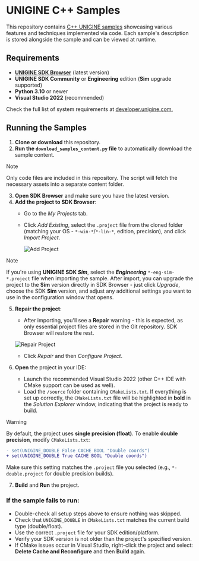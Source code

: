 # UNIGINE C++ Samples

This repository contains [C++ UNIGINE samples](https://developer.unigine.com/en/docs/latest/sdk/api_samples/cpp/?rlang=cpp) showcasing various features and techniques implemented via code. Each sample's description is stored alongside the sample and can be viewed at runtime.

## Requirements

- [**UNIGINE SDK Browser**](https://developer.unigine.com/en/docs/latest/start/installing_sdk?rlang=cpp) (latest version)
- **UNIGINE SDK Community** or **Engineering** edition (**Sim** upgrade supported)
- **Python 3.10** or newer
- **Visual Studio 2022** (recommended)

Check the full list of system requirements at [developer.unigine.com.](https://developer.unigine.com/en/docs/latest/start/requirements?rlang=cpp)

## Running the Samples

1. **Clone or download** this repository.
2. **Run the `download_samples_content.py` file** to automatically download the sample content.
> [!Note]
> Only code files are included in this repository. The script will fetch the necessary assets into a separate content folder.
3. **Open SDK Browser** and make sure you have the latest version.
4. **Add the project to SDK Browser**:
   - Go to the *My Projects* tab.
   - Click *Add Existing*, select the `.project` file from the cloned folder (matching your OS - `*-win-*`/`*-lin-*`, edition, precision), and click *Import Project*.
     
     ![Add Project](https://developer.unigine.com/en/docs/latest/sdk/api_samples/third_party/photon/add_project.png)
> [!NOTE]
> If you're using **UNIGINE SDK *Sim***, select the ***Engineering*** `*-eng-sim-*.project` file when importing the sample. After import, you can upgrade the project to the **Sim** version directly in SDK Browser - just click *Upgrade*, choose the SDK **Sim** version, and adjust any additional settings you want to use in the configuration window that opens.

5. **Repair the project**:
   - After importing, you'll see a **Repair** warning - this is expected, as only essential project files are stored in the Git repository. SDK Browser will restore the rest.
   
   ![Repair Project](https://developer.unigine.com/en/docs/latest/sdk/api_samples/third_party/repair_project.png)
   - Click *Repair* and then *Configure Project*.
     
6.  **Open** the project in your IDE:

    - Launch the recommended Visual Studio 2022 (other C++ IDE with CMake support can be used as well).
    - Load the `/source` folder containing `CMakeLists.txt`. If everything is set up correctly, the `CMakeLists.txt` file will be highlighted in **bold** in the *Solution Explorer* window, indicating that the project is ready to build.

> [!WARNING]
   > By default, the project uses **single precision (float)**. To enable **double precision**, modify `CMakeLists.txt`:
   >```diff
   > - set(UNIGINE_DOUBLE False CACHE BOOL "Double coords")
   > + set(UNIGINE_DOUBLE True CACHE BOOL "Double coords")
   >```
   > Make sure this setting matches the `.project` file you selected (e.g., `*-double.project` for double precision builds).

7. **Build** and **Run** the project.

### If the sample fails to run:
- Double-check all setup steps above to ensure nothing was skipped.
- Check that `UNIGINE_DOUBLE` in `CMakeLists.txt` matches the current build type (double/float).
- Use the correct `.project` file for your SDK edition/platform.
- Verify your SDK version is not older than the project's specified version.
- If CMake issues occur in Visual Studio, right-click the project and select: **Delete Cache and Reconfigure** and then **Build** again.